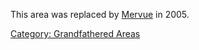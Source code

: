 This area was replaced by [ Mervue](:Category:_Mervue "wikilink") in
2005.

[Category: Grandfathered
Areas](Category:_Grandfathered_Areas "wikilink")
